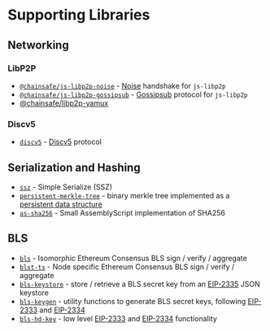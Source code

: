 # Supporting Libraries

## Networking

### LibP2P

- [`@chainsafe/js-libp2p-noise`](https://github.com/NodeFactoryIo/js-libp2p-noise) - [Noise](https://noiseprotocol.org/noise.html) handshake for `js-libp2p`
- [`@chainsafe/js-libp2p-gossipsub`](https://github.com/ChainSafe/js-libp2p-gossipsub) - [Gossipsub](https://github.com/libp2p/specs/tree/master/pubsub/gossipsub) protocol for `js-libp2p`
- [@chainsafe/libp2p-yamux](https://github.com/ChainSafe/libp2p-yamux)

### Discv5

- [`discv5`](https://github.com/ChainSafe/discv5) - [Discv5](https://github.com/ethereum/devp2p/blob/master/discv5/discv5.md) protocol

## Serialization and Hashing

- [`ssz`](https://github.com/ChainSafe/ssz) - Simple Serialize (SSZ)
- [`persistent-merkle-tree`](https://github.com/ChainSafe/persistent-merkle-tree) - binary merkle tree implemented as a [persistent data structure](https://en.wikipedia.org/wiki/Persistent_data_structure)
- [`as-sha256`](https://github.com/ChainSafe/as-sha256) - Small AssemblyScript implementation of SHA256

## BLS

- [`bls`](https://github.com/ChainSafe/bls) - Isomorphic Ethereum Consensus BLS sign / verify / aggregate
- [`blst-ts`](https://github.com/ChainSafe/blst) - Node specific Ethereum Consensus BLS sign / verify / aggregate
- [`bls-keystore`](https://github.com/ChainSafe/bls-keystore) - store / retrieve a BLS secret key from an [EIP-2335](https://github.com/ethereum/EIPs/blob/master/EIPS/eip-2335.md) JSON keystore
- [`bls-keygen`](https://github.com/ChainSafe/bls-keygen) - utility functions to generate BLS secret keys, following [EIP-2333](https://github.com/ethereum/EIPs/blob/master/EIPS/eip-2333.md) and [EIP-2334](https://github.com/ethereum/EIPs/blob/master/EIPS/eip-2334.md)
- [`bls-hd-key`](https://github.com/ChainSafe/bls-hd-key) - low level [EIP-2333](https://github.com/ethereum/EIPs/blob/master/EIPS/eip-2333.md) and [EIP-2334](https://github.com/ethereum/EIPs/blob/master/EIPS/eip-2334.md) functionality
